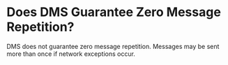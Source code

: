 # Does DMS Guarantee Zero Message Repetition?<a name="EN-US_TOPIC_0144327162"></a>

DMS does not guarantee zero message repetition. Messages may be sent more than once if network exceptions occur.

